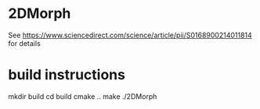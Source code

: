 # 2DMorph
See https://www.sciencedirect.com/science/article/pii/S0168900214011814 for details

# build instructions
mkdir build
cd build
cmake ..
make
./2DMorph
